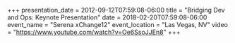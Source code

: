 +++
presentation_date = 2012-09-12T07:59:08-06:00
title = "Bridging Dev and Ops: Keynote Presentation"
date = 2018-02-20T07:59:08-06:00
event_name = "Serena xChange12"
event_location = "Las Vegas, NV"
video = "https://www.youtube.com/watch?v=Oe6SsoJJEn8"
+++